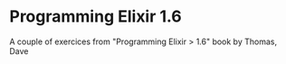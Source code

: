 # Programming Elixir 1.6

A couple of exercices from "Programming Elixir > 1.6" book
by Thomas, Dave
